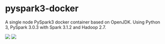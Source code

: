# pyspark3-docker
A single node PySpark3 docker container based on OpenJDK.
Using Python 3, PySpark 3.0.3 with Spark 3.1.2 and Hadoop 2.7.

[![](https://img.shields.io/docker/image-size/dirkscgm/pyspark3/latest)](https://hub.docker.com/r/dirkscgm/pyspark3) 
[![](https://img.shields.io/docker/v/dirkscgm/pyspark3?sort=semver)](https://hub.docker.com/r/dirkscgm/pyspark) 
